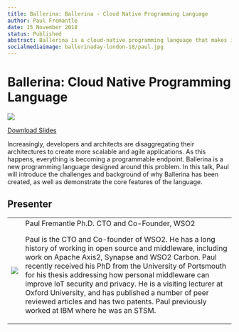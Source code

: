 ```yaml
---
title: Ballerina: Ballerina - Cloud Native Programming Language
author: Paul Fremantle
date: 15 November 2018
status: Published
abstract: Ballerina is a cloud-native programming language that makes it easy to work with remote endpoints, supports modern protocols and data formats, has built-in constructs for event and stream processing, resiliency, and parallel execution.
socialmediaimage: ballerinaday-london-18/paul.jpg
---
```

<script src="/js/ballerina-form.js?03"></script><link rel="stylesheet" href="/css/webinar-page.css"></link><link rel="stylesheet" href="/css/ballerinacon-page.css"></link>

<div class="col-xs-12 col-sm-12 col-md-9 col-lg-9" style="padding:0;">
<h1>Ballerina: Cloud Native Programming Language</h1>
</div>
<div class="col-xs-12 col-sm-12 col-md-3 col-lg-3" style="padding:0;">
<a href="/learn/events/ballerina-day-london-2018/" target="_blank"><img class="cInlineLogo" src="/img/ballerinaday-london-logo.png"/></a>
</div>
<!-- <div class="col-xs-12 col-sm-12 col-md-12 col-lg-12 cConVideoContainer">
<div class="embed-responsive embed-responsive-16by9">
<iframe class="embed-responsive-item" src="https://www.youtube.com/embed/-lA3KD3ostU" frameborder="0" allow="autoplay; encrypted-media" allowfullscreen></iframe>
</div>
</div> --> 

<div class="clearfix"></div>

<a class="cBallerina-io-Home-main-download-button cGuidesDownloadButton cDownloadSlides" target="_blank" href="https://www.slideshare.net/ballerinaslides/ballerina-cloud-native-programming-language-123579678">Download Slides</a>

<div class="clearfix"></div>

Increasingly, developers and architects are disaggregating their architectures to create more scalable and agile applications. As this happens, everything is becoming a programmable endpoint. Ballerina is a new programming language designed around this problem. In this talk, Paul will introduce the challenges and background of why Ballerina has been created, as well as demonstrate the core features of the language.

## Presenter

<table class="cWebinarPresenter">
    <tr>
        <td class="cWebinarPresenterPic"><img src="//con.ballerina.io/wp-content/themes/ballerinacon/images/speakers/paul.jpg"/></td>
        <td class="cWebinarPresenterBio">
      <span class="cPresenterName">Paul Fremantle Ph.D.</span>
      <span class="cPresenterTitle">CTO and Co-Founder, WSO2 </span>
       <p>Paul is the CTO and Co-founder of WSO2. He has a long history of working in open source and middleware, including work on Apache Axis2, Synapse and WSO2 Carbon. Paul recently received his PhD from the University of Portsmouth for his thesis addressing how personal middleware can improve IoT security and privacy. He is a visiting lecturer at Oxford University, and has published a number of peer reviewed articles and has two patents. Paul previously worked at IBM where he was an STSM.</p></td>
    </tr>

</table>

</div>
</div>
